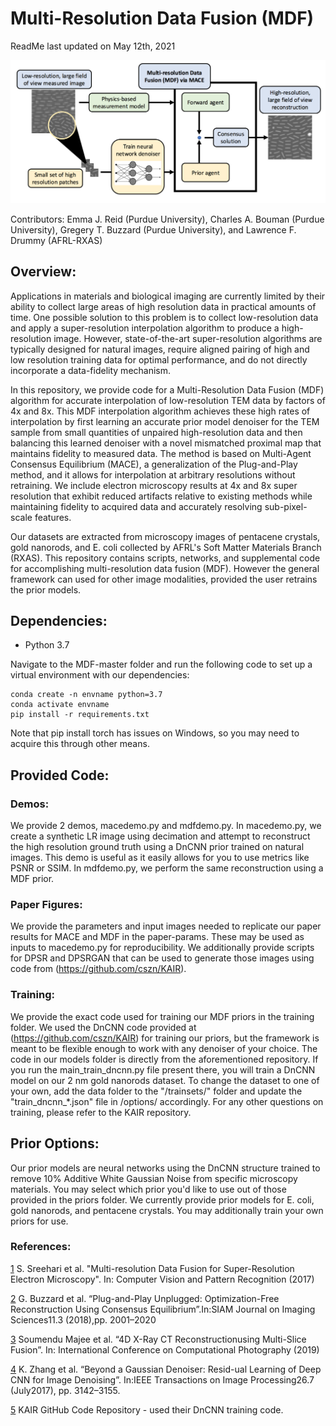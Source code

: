 # Multi-Resolution Data Fusion (MDF)
ReadMe last updated on May 12th, 2021

![](images/updatedconops.png)

Contributors:
Emma J. Reid (Purdue University), Charles A. Bouman (Purdue University), Gregery T. Buzzard (Purdue University), and Lawrence F. Drummy (AFRL-RXAS)

## Overview:
Applications in materials and biological imaging are currently limited by their ability to collect large areas of high resolution data in practical amounts of time. One possible solution to this problem is to collect low-resolution data and apply a super-resolution interpolation algorithm to produce a high-resolution image.  However, state-of-the-art super-resolution algorithms are typically designed for natural images, require aligned pairing of high and low resolution training data for optimal performance, and do not directly incorporate a data-fidelity mechanism.

In this repository, we provide code for a Multi-Resolution Data Fusion (MDF) algorithm for accurate interpolation of low-resolution TEM data by factors of 4x and 8x. This MDF interpolation algorithm achieves these high rates of interpolation by first learning an accurate prior model denoiser for the TEM sample from small quantities of unpaired high-resolution data and then balancing this learned denoiser with a novel mismatched proximal map that maintains fidelity to measured data. The method is based on Multi-Agent Consensus Equilibrium (MACE), a generalization of the Plug-and-Play method, and it allows for interpolation at arbitrary resolutions without retraining. We include electron microscopy results at 4x and 8x super resolution that exhibit reduced artifacts relative to existing methods while maintaining fidelity to acquired data and accurately resolving sub-pixel-scale features.

Our datasets are extracted from microscopy images of pentacene crystals, gold nanorods, and E. coli collected by AFRL's Soft Matter Materials Branch (RXAS). This repository contains scripts, networks, and supplemental code for accomplishing multi-resolution data fusion (MDF). However the general framework can used for other image modalities, provided the user retrains the prior models.

## Dependencies:
* Python 3.7

Navigate to the MDF-master folder and run the following code to set up a virtual environment with our dependencies: 

  ```
  conda create -n envname python=3.7
  conda activate envname
  pip install -r requirements.txt
  ```

Note that pip install torch has issues on Windows, so you may need to acquire this through other means.

## Provided Code:

### Demos:
We provide 2 demos, macedemo.py and mdfdemo.py. In macedemo.py, we create a synthetic LR image using decimation and attempt to reconstruct the high resolution ground truth using a DnCNN prior trained on natural images. This demo is useful as it easily allows for you to use metrics like PSNR or SSIM. In mdfdemo.py, we perform the same reconstruction using a MDF prior. 

### Paper Figures:
We provide the parameters and input images needed to replicate our paper results for MACE and MDF in the paper-params. These may be used as inputs to macedemo.py for reproducibility. We additionally provide scripts for DPSR and DPSRGAN that can be used to generate those images using code from (https://github.com/cszn/KAIR). 

### Training:
We provide the exact code used for training our MDF priors in the training folder. We used the DnCNN code provided at (https://github.com/cszn/KAIR) for training our priors, but the framework is meant to be flexible enough to work with any denoiser of your choice. The code in our models folder is directly from the aforementioned repository. If you run the main_train_dncnn.py file present there, you will train a DnCNN model on our 2 nm gold nanorods dataset. To change the dataset to one of your own, add the data folder to the "/trainsets/" folder and update the "train_dncnn_*.json" file in /options/ accordingly. For any other questions on training, please refer to the KAIR repository. 

## Prior Options:
Our prior models are neural networks using the DnCNN structure trained to remove 10% Additive White Gaussian Noise from specific microscopy materials. You may select which prior you'd like to use out of those provided in the priors folder. We currently provide prior models for E. coli, gold nanorods, and pentacene crystals. You may additionally train your own priors for use.

### References:
[1](https://arxiv.org/abs/1612.00874) S. Sreehari et al. "Multi-resolution Data Fusion for Super-Resolution Electron Microscopy". In: Computer Vision and Pattern Recognition (2017)

[2](https://arxiv.org/abs/1705.08983) G. Buzzard et al. “Plug-and-Play Unplugged: Optimization-Free  Reconstruction  Using  Consensus  Equilibrium”.In:SIAM  Journal  on  Imaging  Sciences11.3  (2018),pp.  2001–2020

[3](https://arxiv.org/abs/1906.06601) Soumendu Majee et al. “4D X-Ray CT Reconstructionusing  Multi-Slice  Fusion”. In: International Conference on Computational Photography (2019)

[4](https://arxiv.org/abs/1608.03981) K. Zhang et al. “Beyond a Gaussian Denoiser: Resid-ual Learning of Deep CNN for Image Denoising”. In:IEEE  Transactions  on  Image  Processing26.7  (July2017), pp. 3142–3155.

[5](https://github.com/cszn/KAIR) KAIR GitHub Code Repository - used their DnCNN training code.

